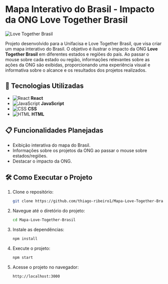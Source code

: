
# Mapa Interativo do Brasil - Impacto da ONG Love Together Brasil

![Love Together Brasil](https://github.com/user-attachments/assets/05b61477-45ef-459f-b944-b4af0419e847)

Projeto desenvolvido para a Unifacisa e Love Together Brasil, que visa criar um mapa interativo do Brasil. O objetivo é ilustrar o impacto da ONG **Love Together Brasil** em diferentes estados e regiões do país. Ao passar o mouse sobre cada estado ou região, informações relevantes sobre as ações da ONG são exibidas, proporcionando uma experiência visual e informativa sobre o alcance e os resultados dos projetos realizados.

## 🚀 Tecnologias Utilizadas

- ![React](https://img.shields.io/badge/React-20232A?style=for-the-badge&logo=react&logoColor=61DAFB) **React**
- ![JavaScript](https://img.shields.io/badge/JavaScript-323330?style=for-the-badge&logo=javascript&logoColor=F7DF1E) **JavaScript**
- ![CSS](https://img.shields.io/badge/CSS-1572B6?style=for-the-badge&logo=css3&logoColor=white) **CSS**
- ![HTML](https://img.shields.io/badge/HTML-E34F26?style=for-the-badge&logo=html5&logoColor=white) **HTML**


## 📋 Funcionalidades Planejadas

- Exibição interativa do mapa do Brasil.
- Informações sobre os projetos da ONG ao passar o mouse sobre estados/regiões.
- Destacar o impacto da ONG.


## 🛠️ Como Executar o Projeto

1. Clone o repositório:
   ```bash
   git clone https://github.com/thiago-ribeiro1/Mapa-Love-Together-Brasil.git
   ```

2. Navegue até o diretório do projeto:
   ```bash
   cd Mapa-Love-Together-Brasil
   ```

3. Instale as dependências:
   ```bash
   npm install
   ```

4. Execute o projeto:
   ```bash
   npm start
   ```

5. Acesse o projeto no navegador:
   ```
   http://localhost:3000
   ```
